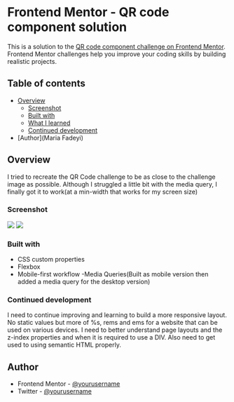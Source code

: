 # Frontend Mentor - QR code component solution

This is a solution to the [QR code component challenge on Frontend Mentor](https://www.frontendmentor.io/challenges/qr-code-component-iux_sIO_H). Frontend Mentor challenges help you improve your coding skills by building realistic projects.

## Table of contents

- [Overview](#overview)
  - [Screenshot](#screenshot)
  - [Built with](#built-with)
  - [What I learned](#What-I-Learned)
  - [Continued development](#continued-development)
- [Author](Maria Fadeyi)

## Overview

I tried to recreate the QR Code challenge to be as close to the challenge image as possible. Although I struggled a little bit with the media query, I finally got it to work(at a min-width that works for my screen size)

### Screenshot

![](./images/QR-Desktop.png.jpg)
![](./images/QR-Desktop.png.jpg)

### Built with

- CSS custom properties
- Flexbox
- Mobile-first workflow
  -Media Queries(Built as mobile version then added a media query for the desktop version)

### Continued development

I need to continue improving and learning to build a more responsive layout. No static values but more of %s, rems and ems for a website that can be used on various devices.
I need to better understand page layouts and the z-index properties and when it is required to use a DIV. Also need to get used to using semantic HTML properly.

## Author

- Frontend Mentor - [@yourusername](https://www.frontendmentor.io/profile/Layo-hue)
- Twitter - [@yourusername](https://www.twitter.com/mojirayo)
